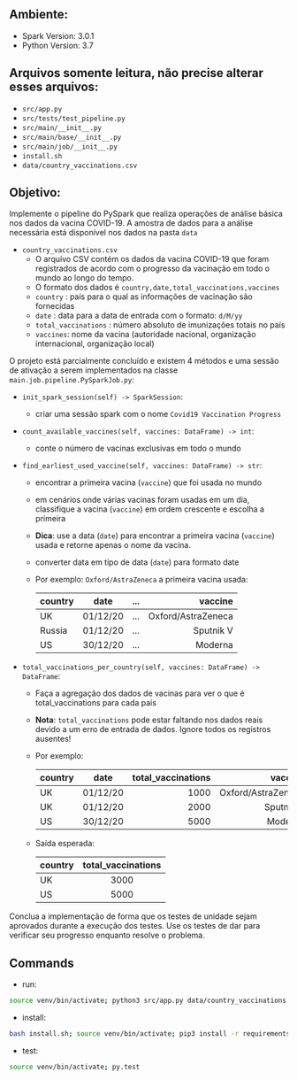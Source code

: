 ## Ambiente:
- Spark Version: 3.0.1
- Python Version: 3.7

## Arquivos somente leitura, não precise alterar esses arquivos:
- `src/app.py`
- `src/tests/test_pipeline.py`
- `src/main/__init__.py`
- `src/main/base/__init__.py`
- `src/main/job/__init__.py`
- `install.sh`
- `data/country_vaccinations.csv`

## Objetivo:
Implemente o pipeline do PySpark que realiza operações de análise básica nos dados da vacina COVID-19. A amostra de dados para a análise necessária está disponível nos dados na pasta `data`

- `country_vaccinations.csv` 
  - O arquivo CSV contém os dados da vacina COVID-19 que foram registrados de acordo com o progresso da vacinação em todo o mundo ao longo do tempo.
  - O formato dos dados é `country,date,total_vaccinations,vaccines`
  - `country` : país para o qual as informações de vacinação são fornecidas
  - `date` : data para a data de entrada com o formato: `d/M/yy`
  - `total_vaccinations` : número absoluto de imunizações totais no país
  - `vaccines`: nome da vacina (autoridade nacional, organização internacional, organização local)
  
  
O projeto está parcialmente concluído e existem 4 métodos e uma sessão de ativação a serem implementados na classe `main.job.pipeline.PySparkJob.py`:

- `init_spark_session(self) -> SparkSession`:
  - criar uma sessão spark com o nome `Covid19 Vaccination Progress`

- `count_available_vaccines(self, vaccines: DataFrame) -> int`:
  - conte o número de vacinas exclusivas em todo o mundo

- `find_earliest_used_vaccine(self, vaccines: DataFrame) -> str`:
  - encontrar a primeira vacina (`vaccine`) que foi usada no mundo
  - em cenários onde várias vacinas foram usadas em um dia, classifique a vacina (`vaccine`) em ordem crescente e escolha a primeira
  - <b>Dica</b>: use a data (`date`) para encontrar a primeira vacina (`vaccine`) usada e retorne apenas o nome da vacina.
  - converter data em tipo de data (`date`) para formato date
  - Por exemplo: `Oxford/AstraZeneca`  a primeira vacina usada:
  
    | country       | date        | ...  | vaccine           |
    | ------------- |:-----------:|---:  | -----------------:|
    | UK            | 01/12/20    | ...  | Oxford/AstraZeneca|
    | Russia        | 01/12/20    | ...  | Sputnik V         |
    | US            | 30/12/20    | ...  | Moderna           |
  

- `total_vaccinations_per_country(self, vaccines: DataFrame) -> DataFrame`:
  - Faça a agregação dos dados de vacinas para ver o que é total_vaccinations para cada país
  - <b>Nota</b>: `total_vaccinations` pode estar faltando nos dados reais devido a um erro de entrada de dados. Ignore todos os registros ausentes!
  - Por exemplo:
    
    | country       | date        | total_vaccinations  | vaccine           |
    | ------------- |:-----------:|------------------:  | -----------------:|
    | UK            | 01/12/20    | 1000                | Oxford/AstraZeneca|
    | UK            | 01/12/20    | 2000                | Sputnik V         |
    | US            | 30/12/20    | 5000                | Moderna           |
    
  - Saída esperada:
  
    |country  | total_vaccinations |
    |---------|:------------------:|
    | UK      | 3000               |
    | US      | 5000               |
    
Conclua a implementação de forma que os testes de unidade sejam aprovados durante a execução dos testes. Use os testes de dar para verificar seu progresso enquanto resolve o problema.

## Commands
- run: 
```bash
source venv/bin/activate; python3 src/app.py data/country_vaccinations.csv
```
- install: 
```bash
bash install.sh; source venv/bin/activate; pip3 install -r requirements.txt
```
- test: 
```bash
source venv/bin/activate; py.test
```
